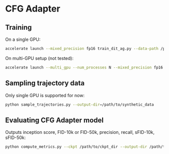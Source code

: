 # CFG Adapter

## Training

On a single GPU:
```bash
accelerate launch --mixed_precision fp16 train_dit_ag.py --data-path /path/to/synthetic_data --results-dir /path/to/results
```
On multi-GPU setup (not tested):
```bash
accelerate launch --multi_gpu --num_processes N --mixed_precision fp16 train_dit_ag.py /path/to/synthetic_data --results-dir /path/to/results
```

## Sampling trajectory data

Only single GPU is supported for now:
```bash
python sample_trajectories.py --output-dir=/path/to/synthetic_data
```

## Evaluating CFG Adapter model

Outputs inception score, FID-10k or FID-50k, precision, recall, sFID-10k, sFID-50k:
```bash
python compute_metrics.py --ckpt /path/to/ckpt_dir --output-dir /path/to/output_dir --ref-batch path/to/VIRTUAL_imagenet256_labeled.npz
```